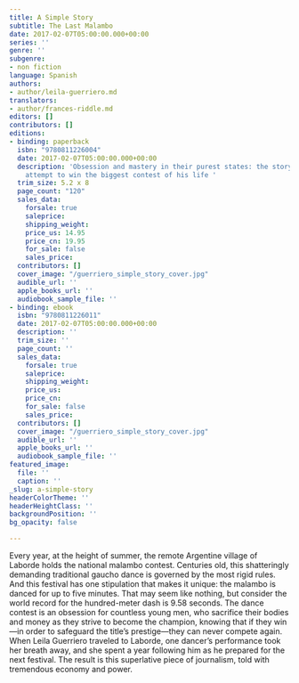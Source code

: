 ```yaml
---
title: A Simple Story
subtitle: The Last Malambo
date: 2017-02-07T05:00:00.000+00:00
series: ''
genre: ''
subgenre:
- non fiction
language: Spanish
authors:
- author/leila-guerriero.md
translators:
- author/frances-riddle.md
editors: []
contributors: []
editions:
- binding: paperback
  isbn: "9780811226004"
  date: 2017-02-07T05:00:00.000+00:00
  description: 'Obsession and mastery in their purest states: the story of one dancer''s
    attempt to win the biggest contest of his life '
  trim_size: 5.2 x 8
  page_count: "120"
  sales_data:
    forsale: true
    saleprice: 
    shipping_weight: 
    price_us: 14.95
    price_cn: 19.95
    for_sale: false
    sales_price: 
  contributors: []
  cover_image: "/guerriero_simple_story_cover.jpg"
  audible_url: ''
  apple_books_url: ''
  audiobook_sample_file: ''
- binding: ebook
  isbn: "9780811226011"
  date: 2017-02-07T05:00:00.000+00:00
  description: ''
  trim_size: ''
  page_count: ''
  sales_data:
    forsale: true
    saleprice: 
    shipping_weight: 
    price_us: 
    price_cn: 
    for_sale: false
    sales_price: 
  contributors: []
  cover_image: "/guerriero_simple_story_cover.jpg"
  audible_url: ''
  apple_books_url: ''
  audiobook_sample_file: ''
featured_image:
  file: ''
  caption: ''
_slug: a-simple-story
headerColorTheme: ''
headerHeightClass: ''
backgroundPosition: ''
bg_opacity: false

---
```

Every year, at the height of summer, the remote Argentine village of Laborde holds the national malambo contest. Centuries old, this shatteringly demanding traditional gaucho dance is governed by the most rigid rules. And this festival has one stipulation that makes it unique: the malambo is danced for up to five minutes. That may seem like nothing, but consider the world record for the hundred-meter dash is 9.58 seconds. The dance contest is an obsession for countless young men, who sacrifice their bodies and money as they strive to become the champion, knowing that if they win—in order to safeguard the title’s prestige—they can never compete again. When Leila Guerriero traveled to Laborde, one dancer’s performance took her breath away, and she spent a year following him as he prepared for the next festival. The result is this superlative piece of journalism, told with tremendous economy and power.